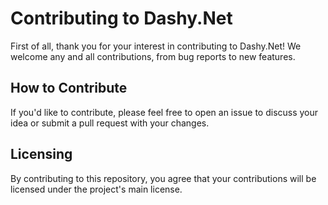 ﻿# Contributing to Dashy.Net

First of all, thank you for your interest in contributing to Dashy.Net! We welcome any and all contributions, from bug reports to new features.

## How to Contribute

If you'd like to contribute, please feel free to open an issue to discuss your idea or submit a pull request with your changes.

## Licensing

By contributing to this repository, you agree that your contributions will be licensed under the project's main license.
